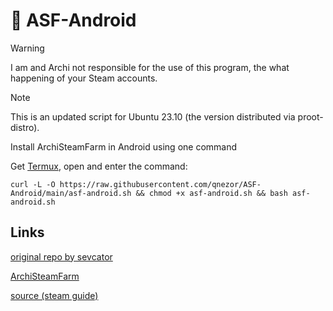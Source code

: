 # 🍃 ASF-Android
> [!WARNING]
> I am and Archi not responsible for the use of this program, the what happening of your Steam accounts.

> [!NOTE]
> This is an updated script for Ubuntu 23.10 (the version distributed via proot-distro).

Install ArchiSteamFarm in Android using one command

Get [Termux](https://f-droid.org/ru/packages/com.termux/), open and enter the command:
```
curl -L -O https://raw.githubusercontent.com/qnezor/ASF-Android/main/asf-android.sh && chmod +x asf-android.sh && bash asf-android.sh
```

## Links
[original repo by sevcator](https://github.com/sevcator/ASF-Android)

[ArchiSteamFarm](https://github.com/JustArchiNET/ArchiSteamFarm)

[source (steam guide)](https://steamcommunity.com/sharedfiles/filedetails/?id=2570297945)



